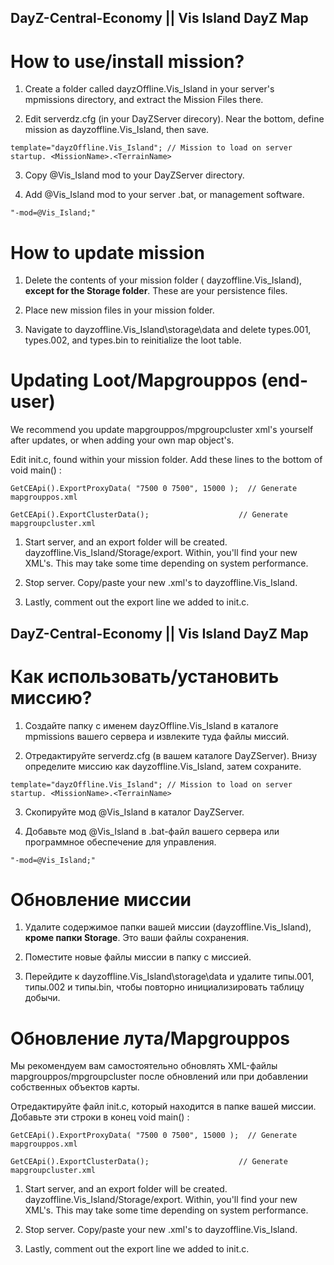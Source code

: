DayZ-Central-Economy || Vis Island DayZ Map
--------------------------------------------------------------------------------

# How to use/install mission?

1. Create a folder called dayzOffline.Vis_Island in your server's mpmissions directory, and extract the Mission Files there.

2. Edit serverdz.cfg (in your DayZServer direcory). Near the bottom, define mission as dayzoffline.Vis_Island, then save.

`template="dayzOffline.Vis_Island"; // Mission to load on server startup. <MissionName>.<TerrainName>`

3. Copy @Vis_Island mod to your DayZServer directory.

4. Add @Vis_Island mod to your server .bat, or management software.

`"-mod=@Vis_Island;"`

# How to update mission

1. Delete the contents of your mission folder ( dayzoffline.Vis_Island), **except for the Storage folder**. These are your persistence files.

2. Place new mission files in your mission folder.

3. Navigate to dayzoffline.Vis_Island\storage\data and delete types.001, types.002, and types.bin to reinitialize the loot table.

# Updating Loot/Mapgrouppos (end-user)

We recommend you update mapgrouppos/mpgroupcluster xml's yourself after updates, or when adding your own map object's.

Edit init.c, found within your mission folder. Add these lines to the bottom of void main() :

`GetCEApi().ExportProxyData( "7500 0 7500", 15000 );  // Generate mapgrouppos.xml`

`GetCEApi().ExportClusterData();                    // Generate mapgroupcluster.xml`

1. Start server, and an export folder will be created. dayzoffline.Vis_Island/Storage/export. Within, you'll find your new XML's. This may take some time depending on system performance.

2. Stop server. Copy/paste your new .xml's to dayzoffline.Vis_Island.

3. Lastly, comment out the export line we added to init.c.

DayZ-Central-Economy || Vis Island DayZ Map
--------------------------------------------------------------------------------

# Как использовать/установить миссию?

1. Создайте папку с именем dayzOffline.Vis_Island в каталоге mpmissions вашего сервера и извлеките туда файлы миссий.

2. Отредактируйте serverdz.cfg (в вашем каталоге DayZServer). Внизу определите миссию как dayzoffline.Vis_Island, затем сохраните.

`template="dayzOffline.Vis_Island"; // Mission to load on server startup. <MissionName>.<TerrainName>`

3. Скопируйте мод @Vis_Island в каталог DayZServer.

4. Добавьте мод @Vis_Island в .bat-файл вашего сервера или программное обеспечение для управления.

`"-mod=@Vis_Island;"`

# Обновление миссии

1. Удалите содержимое папки вашей миссии (dayzoffline.Vis_Island), **кроме папки Storage**. Это ваши файлы сохранения.

2. Поместите новые файлы миссии в папку с миссией.

3. Перейдите к dayzoffline.Vis_Island\storage\data и удалите типы.001, типы.002 и типы.bin, чтобы повторно инициализировать таблицу добычи.

# Обновление лута/Mapgrouppos

Мы рекомендуем вам самостоятельно обновлять XML-файлы mapgrouppos/mpgroupcluster после обновлений или при добавлении собственных объектов карты.

Отредактируйте файл init.c, который находится в папке вашей миссии. Добавьте эти строки в конец void main() :

`GetCEApi().ExportProxyData( "7500 0 7500", 15000 );  // Generate mapgrouppos.xml`

`GetCEApi().ExportClusterData();                    // Generate mapgroupcluster.xml`

1. Start server, and an export folder will be created. dayzoffline.Vis_Island/Storage/export. Within, you'll find your new XML's. This may take some time depending on system performance.

2. Stop server. Copy/paste your new .xml's to dayzoffline.Vis_Island.

3. Lastly, comment out the export line we added to init.c.
